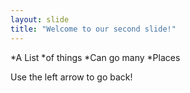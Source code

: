 ```yaml
---
layout: slide
title: "Welcome to our second slide!"
---
```

*A List
    *of things
*Can go many 
    *Places
    
Use the left arrow to go back!
